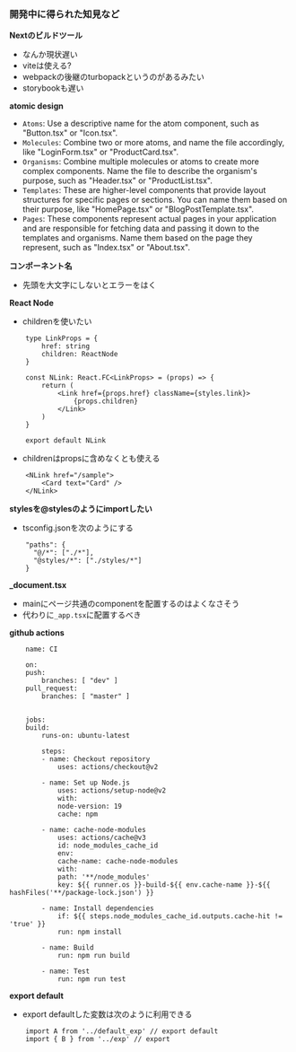 ### 開発中に得られた知見など

**Nextのビルドツール**
- なんか現状遅い
- viteは使える?
- webpackの後継のturbopackというのがあるみたい
- storybookも遅い

**atomic design**
- `Atoms`: Use a descriptive name for the atom component, such as "Button.tsx" or "Icon.tsx".
- `Molecules`: Combine two or more atoms, and name the file accordingly, like "LoginForm.tsx" or "ProductCard.tsx".
- `Organisms`: Combine multiple molecules or atoms to create more complex components. Name the file to describe the organism's purpose, such as "Header.tsx" or "ProductList.tsx".
- `Templates`: These are higher-level components that provide layout structures for specific pages or sections. You can name them based on their purpose, like "HomePage.tsx" or "BlogPostTemplate.tsx".
- `Pages`: These components represent actual pages in your application and are responsible for fetching data and passing it down to the templates and organisms. Name them based on the page they represent, such as "Index.tsx" or "About.tsx".


**コンポーネント名**
- 先頭を大文字にしないとエラーをはく


**React Node**
- childrenを使いたい
```
    type LinkProps = {
        href: string
        children: ReactNode
    }

    const NLink: React.FC<LinkProps> = (props) => {
        return (
            <Link href={props.href} className={styles.link}>
                {props.children}
            </Link>
        )
    }

    export default NLink
```

- childrenはpropsに含めなくとも使える
```
    <NLink href="/sample">
        <Card text="Card" />
    </NLink>
```

**stylesを@stylesのようにimportしたい**
- tsconfig.jsonを次のようにする
```
    "paths": {
      "@/*": ["./*"],
      "@styles/*": ["./styles/*"]
    }
```

**_document.tsx**
- mainにページ共通のcomponentを配置するのはよくなさそう
- 代わりに`_app.tsx`に配置するべき

**github actions**
```
    name: CI

    on:
    push:
        branches: [ "dev" ]
    pull_request:
        branches: [ "master" ]


    jobs:
    build:
        runs-on: ubuntu-latest

        steps:
        - name: Checkout repository
            uses: actions/checkout@v2

        - name: Set up Node.js
            uses: actions/setup-node@v2
            with:
            node-version: 19
            cache: npm

        - name: cache-node-modules
            uses: actions/cache@v3
            id: node_modules_cache_id
            env:
            cache-name: cache-node-modules
            with:
            path: '**/node_modules'
            key: ${{ runner.os }}-build-${{ env.cache-name }}-${{ hashFiles('**/package-lock.json') }}

        - name: Install dependencies
            if: ${{ steps.node_modules_cache_id.outputs.cache-hit != 'true' }}
            run: npm install

        - name: Build
            run: npm run build

        - name: Test
            run: npm run test

```

**export default**
- export defaultした変数は次のように利用できる
```
    import A from '../default_exp' // export default
    import { B } from '../exp' // export 
```

